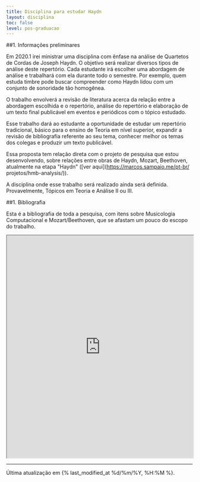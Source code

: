 ```yaml
---
title: Disciplina para estudar Haydn
layout: disciplina
toc: false
level: pos-graduacao
---
```


##1. Informações preliminares

Em 2020.1 irei ministrar uma disciplina com ênfase na análise de Quartetos
de Cordas de Joseph Haydn. O objetivo será realizar diversos tipos de
análise deste repertório. Cada estudante irá escolher uma abordagem de
análise e trabalhará com ela durante todo o semestre. Por exemplo, quem estuda timbre pode buscar compreender como Haydn lidou com um conjunto de sonoridade tão homogênea.

O trabalho envolverá a revisão de literatura acerca da relação entre a
abordagem escolhida e o repertório, análise do repertório e elaboração de
um texto final publicável em eventos e periódicos com o tópico estudado.

Esse trabalho dará ao estudante a oportunidade de estudar um repertório
tradicional, básico para o ensino de Teoria em nível superior, expandir a
revisão de bibliografia referente ao seu tema, conhecer melhor os temas dos
colegas e produzir um texto publicável.

Essa proposta tem relação direta com o projeto de pesquisa que estou
desenvolvendo, sobre relações entre obras de Haydn, Mozart, Beethoven,
atualmente na etapa "Haydn" ([ver aqui](https://marcos.sampaio.me/pt-br/
projetos/hmb-analysis/)).

A disciplina onde esse trabalho será realizado ainda será definida.
Provavelmente, Tópicos em Teoria e Análise II ou III.

##1. Bibliografia

Esta é a bibliografia de toda a pesquisa, com itens sobre Musicologia
Computacional e Mozart/Beethoven, que se afastam um pouco do escopo do
trabalho.

<iframe width="100%" height="600px" src="https://bibbase.org/show?bib=http%3A%2F%2Fhmb.sampaio.me%2Fbibliografia.bib"></iframe>

<hr>

Última atualização em {% last_modified_at %d/%m/%Y, %H:%M %}.